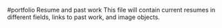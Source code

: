 #portfolio
Resume and past work
This file will contain current resumes in different fields,
links to past work,
and image objects.
